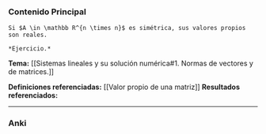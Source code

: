 ### Contenido Principal

```ad-proposition
Si $A \in \mathbb R^{n \times n}$ es simétrica, sus valores propios son reales.
```

```ad-proof
*Ejercicio.*
```

**Tema:** [[Sistemas lineales y su solución numérica#1. Normas de vectores y de matrices.]]

**Definiciones referenciadas:** [[Valor propio de una matriz]]
**Resultados referenciados:**

---
### Anki
